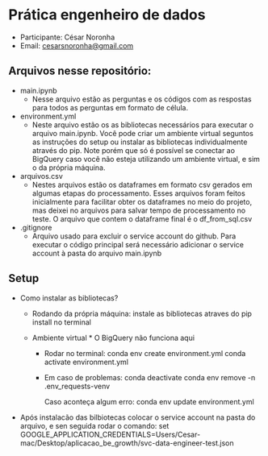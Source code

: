 # Prática engenheiro de dados
- Participante: César Noronha
- Email: cesarsnoronha@gmail.com

## Arquivos nesse repositório:
- main.ipynb 
    - Nesse arquivo estão as perguntas e os códigos com as respostas para todos as perguntas em formato de célula.
- environment.yml
    - Neste arquivo estão os as bibliotecas necessários para executar o arquivo main.ipynb. Você pode criar um ambiente virtual seguntos as instruções do setup ou instalar as bibliotecas individualmente através do pip. Note porém que só é possível se conectar ao BigQuery caso você não esteja utilizando um ambiente virtual, e sim o da própria máquina.
- arquivos.csv
    - Nestes arquivos estão os dataframes em formato csv gerados em algumas etapas do processamento. Esses arquivos foram feitos inicialmente para facilitar obter os dataframes no meio do projeto, mas deixei no arquivos para salvar tempo de processamento no teste. O arquivo que contem o dataframe final é o df_from_sql.csv
- .gitignore
    - Arquivo usado para excluir o service account do github. Para executar o código principal será necessário adicionar o service account à pasta do arquivo main.ipynb


## Setup

- Como instalar as bibliotecas?
    - Rodando da própria máquina:
        instale as bibliotecas atraves do pip install no terminal


    - Ambiente virtual       * O BigQuery não funciona aqui
        - Rodar no terminal:
            conda env create environment.yml 
            conda activate environment.yml 

        - Em caso de problemas:
            conda deactivate
            conda env remove -n .env_requests-venv
            
            Caso aconteça algum erro:
            conda env update environment.yml 

- Após instalacão das bilbiotecas colocar o service account na pasta do arquivo, e sen seguida rodar o comando:
    set GOOGLE_APPLICATION_CREDENTIALS=Users/Cesar-mac/Desktop/aplicacao_be_growth/svc-data-engineer-test.json


